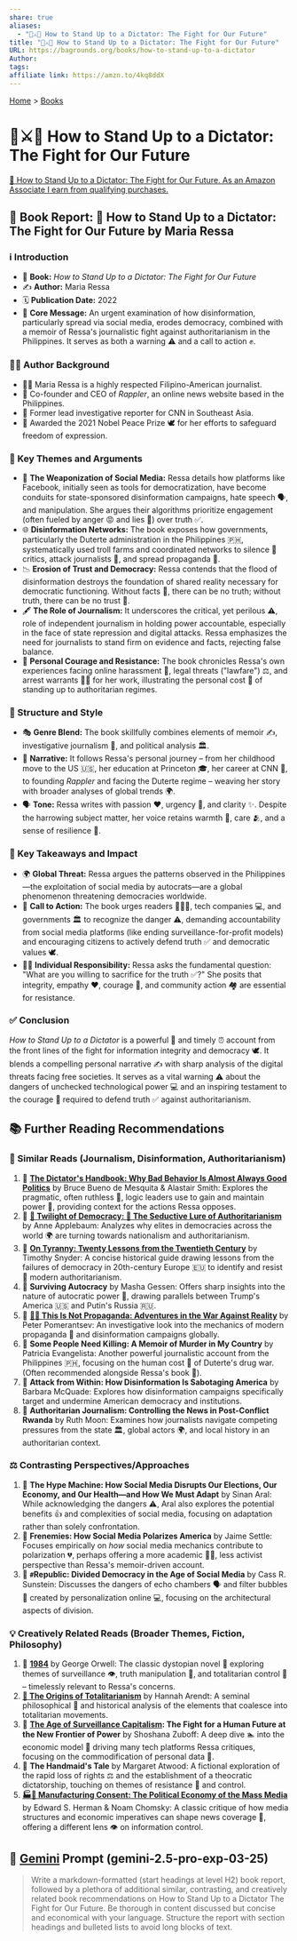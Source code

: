 ```yaml
---
share: true
aliases:
  - "👥⚔️👑 How to Stand Up to a Dictator: The Fight for Our Future"
title: "👥⚔️👑 How to Stand Up to a Dictator: The Fight for Our Future"
URL: https://bagrounds.org/books/how-to-stand-up-to-a-dictator
Author: 
tags: 
affiliate link: https://amzn.to/4kq8ddX
---
```

[Home](../index.md) > [Books](./index.md)  
# 👥⚔️👑 How to Stand Up to a Dictator: The Fight for Our Future  
[🛒 How to Stand Up to a Dictator: The Fight for Our Future. As an Amazon Associate I earn from qualifying purchases.](https://amzn.to/4kq8ddX)  
  
## 📖 Book Report: 📢 How to Stand Up to a Dictator: The Fight for Our Future by Maria Ressa  
  
### ℹ️ Introduction  
  
* 📖 **Book:** *How to Stand Up to a Dictator: The Fight for Our Future*  
* ✍️ **Author:** Maria Ressa  
* 🗓️ **Publication Date:** 2022  
* 📣 **Core Message:** An urgent examination of how disinformation, particularly spread via social media, erodes democracy, combined with a memoir of Ressa's journalistic fight against authoritarianism in the Philippines. It serves as both a warning ⚠️ and a call to action ✊.  
  
### 👩‍💼 Author Background  
  
* 👩‍💼 Maria Ressa is a highly respected Filipino-American journalist.  
* 🏢 Co-founder and CEO of *Rappler*, an online news website based in the Philippines.  
* 🎤 Former lead investigative reporter for CNN in Southeast Asia.  
* 🏅 Awarded the 2021 Nobel Peace Prize 🕊️ for her efforts to safeguard freedom of expression.  
  
### 🔑 Key Themes and Arguments  
  
* 📱 **The Weaponization of Social Media:** Ressa details how platforms like Facebook, initially seen as tools for democratization, have become conduits for state-sponsored disinformation campaigns, hate speech 🗣️, and manipulation. She argues their algorithms prioritize engagement (often fueled by anger 😡 and lies 🤥) over truth ✅.  
* 🌐 **Disinformation Networks:** The book exposes how governments, particularly the Duterte administration in the Philippines 🇵🇭, systematically used troll farms and coordinated networks to silence 🤫 critics, attack journalists 📰, and spread propaganda 📢.  
* 📉 **Erosion of Trust and Democracy:** Ressa contends that the flood of disinformation destroys the foundation of shared reality necessary for democratic functioning. Without facts 💯, there can be no truth; without truth, there can be no trust 🙏.  
* 🖋️ **The Role of Journalism:** It underscores the critical, yet perilous ⚠️, role of independent journalism in holding power accountable, especially in the face of state repression and digital attacks. Ressa emphasizes the need for journalists to stand firm on evidence and facts, rejecting false balance.  
* 💪 **Personal Courage and Resistance:** The book chronicles Ressa's own experiences facing online harassment 🤬, legal threats ("lawfare") ⚖️, and arrest warrants 👮‍♀️ for her work, illustrating the personal cost 💸 of standing up to authoritarian regimes.  
  
### 🎨 Structure and Style  
  
* 🎭 **Genre Blend:** The book skillfully combines elements of memoir ✍️, investigative journalism 🔎, and political analysis 🏛️.  
* 📖 **Narrative:** It follows Ressa's personal journey – from her childhood move to the US 🇺🇸, her education at Princeton 🎓, her career at CNN 🎤, to founding *Rappler* and facing the Duterte regime – weaving her story with broader analyses of global trends 🌍.  
* 🗣️ **Tone:** Ressa writes with passion ❤️, urgency 🚨, and clarity ✨. Despite the harrowing subject matter, her voice retains warmth 🤗, care 🫂, and a sense of resilience 💪.  
  
### 🎯 Key Takeaways and Impact  
  
* 🌍 **Global Threat:** Ressa argues the patterns observed in the Philippines—the exploitation of social media by autocrats—are a global phenomenon threatening democracies worldwide.  
* 📢 **Call to Action:** The book urges readers 🧑‍🤝‍🧑, tech companies 💻, and governments 🏛️ to recognize the danger ⚠️, demanding accountability from social media platforms (like ending surveillance-for-profit models) and encouraging citizens to actively defend truth ✅ and democratic values 🕊️.  
* 🙋‍♀️ **Individual Responsibility:** Ressa asks the fundamental question: "What are you willing to sacrifice for the truth ✅?" She posits that integrity, empathy ❤️, courage 💪, and community action 🏘️ are essential for resistance.  
  
### ✅ Conclusion  
  
*How to Stand Up to a Dictator* is a powerful 💪 and timely ⏰ account from the front lines of the fight for information integrity and democracy 🕊️. It blends a compelling personal narrative ✍️ with sharp analysis of the digital threats facing free societies. It serves as a vital warning ⚠️ about the dangers of unchecked technological power 💻 and an inspiring testament to the courage 💪 required to defend truth ✅ against authoritarianism.  
  
## 📚 Further Reading Recommendations  
### 📰 Similar Reads (Journalism, Disinformation, Authoritarianism)  
  
1. 📜 **[The Dictator's Handbook: Why Bad Behavior Is Almost Always Good Politics](./the-dictators-handbook.md)** by Bruce Bueno de Mesquita & Alastair Smith: Explores the pragmatic, often ruthless 🔪, logic leaders use to gain and maintain power 💪, providing context for the actions Ressa opposes.  
2. 📜 **[🥀 Twilight of Democracy: 🐍 The Seductive Lure of Authoritarianism](./twilight-of-democracy.md)** by Anne Applebaum: Analyzes why elites in democracies across the world 🌍 are turning towards nationalism and authoritarianism.  
3. 📜 **[On Tyranny: Twenty Lessons from the Twentieth Century](./on-tyranny.md)** by Timothy Snyder: A concise historical guide drawing lessons from the failures of democracy in 20th-century Europe 🇪🇺 to identify and resist 💪 modern authoritarianism.  
4. 📜 **Surviving Autocracy** by Masha Gessen: Offers sharp insights into the nature of autocratic power 💪, drawing parallels between Trump's America 🇺🇸 and Putin's Russia 🇷🇺.  
5. 📜 **[🤥📣 This Is Not Propaganda: Adventures in the War Against Reality](./this-is-not-propaganda.md)** by Peter Pomerantsev: An investigative look into the mechanics of modern propaganda 📢 and disinformation campaigns globally.  
6. 📜 **Some People Need Killing: A Memoir of Murder in My Country** by Patricia Evangelista: Another powerful journalistic account from the Philippines 🇵🇭, focusing on the human cost 💸 of Duterte's drug war. (Often recommended alongside Ressa's book 📖).  
7. 📜 **Attack from Within: How Disinformation Is Sabotaging America** by Barbara McQuade: Explores how disinformation campaigns specifically target and undermine American democracy and institutions.  
8. 📜 **Authoritarian Journalism: Controlling the News in Post-Conflict Rwanda** by Ruth Moon: Examines how journalists navigate competing pressures from the state 🏛️, global actors 🌍, and local history in an authoritarian context.  
  
### ⚖️ Contrasting Perspectives/Approaches  
  
1. 📜 **The Hype Machine: How Social Media Disrupts Our Elections, Our Economy, and Our Health—and How We Must Adapt** by Sinan Aral: While acknowledging the dangers ⚠️, Aral also explores the potential benefits 👍 and complexities of social media, focusing on adaptation rather than solely confrontation.  
2. 📜 **Frenemies: How Social Media Polarizes America** by Jaime Settle: Focuses empirically on *how* social media mechanics contribute to polarization 💔, perhaps offering a more academic 🧑‍🏫, less activist perspective than Ressa's memoir-driven account.  
3. 📜 **`#`Republic: Divided Democracy in the Age of Social Media** by Cass R. Sunstein: Discusses the dangers of echo chambers 🗣️ and filter bubbles 🫧 created by personalization online 💻, focusing on the architectural aspects of division.  
  
### 💡 Creatively Related Reads (Broader Themes, Fiction, Philosophy)  
  
1. 📜 **[1984](./1984.md)** by George Orwell: The classic dystopian novel 🤖 exploring themes of surveillance 👁️, truth manipulation 🤥, and totalitarian control 💪 – timelessly relevant to Ressa's concerns.  
2. **[👹 The Origins of Totalitarianism](./the-origins-of-totalitarianism.md)** by Hannah Arendt: A seminal philosophical 🧠 and historical analysis of the elements that coalesce into totalitarian movements.  
3. 📜 **[The Age of Surveillance Capitalism](./the-age-of-surveillance-capitalism.md): The Fight for a Human Future at the New Frontier of Power** by Shoshana Zuboff: A deep dive 🏊 into the economic model 💸 driving many tech platforms Ressa critiques, focusing on the commodification of personal data 💾.  
4. 📜 **The Handmaid's Tale** by Margaret Atwood: A fictional exploration of the rapid loss of rights ⚖️ and the establishment of a theocratic dictatorship, touching on themes of resistance 💪 and control.  
5. **[🏭🫡 Manufacturing Consent: The Political Economy of the Mass Media](./manufacturing-consent.md)** by Edward S. Herman & Noam Chomsky: A classic critique of how media structures and economic imperatives can shape news coverage 📰, offering a different lens 👁️ on information control.  
  
## 💬 [Gemini](../software/gemini.md) Prompt (gemini-2.5-pro-exp-03-25)  
> Write a markdown-formatted (start headings at level H2) book report, followed by a plethora of additional similar, contrasting, and creatively related book recommendations on How to Stand Up to a Dictator The Fight for Our Future. Be thorough in content discussed but concise and economical with your language. Structure the report with section headings and bulleted lists to avoid long blocks of text.